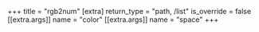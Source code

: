 +++
title = "rgb2num"
[extra]
return_type = "path, /list"
is_override = false
[[extra.args]]
name = "color"
[[extra.args]]
name = "space"
+++